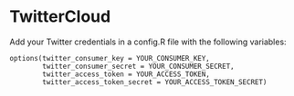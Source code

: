 TwitterCloud
============
Add your Twitter credentials in a config.R file with the following variables:
```
options(twitter_consumer_key = YOUR_CONSUMER_KEY,
        twitter_consumer_secret = YOUR_CONSUMER_SECRET,
        twitter_access_token = YOUR_ACCESS_TOKEN,
        twitter_access_token_secret = YOUR_ACCESS_TOKEN_SECRET)
````